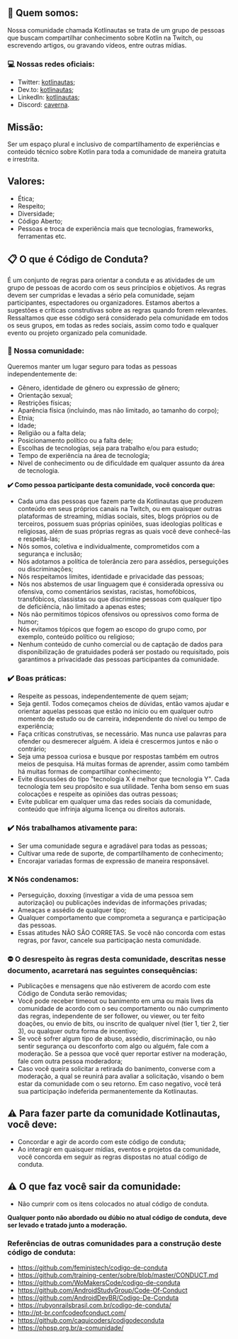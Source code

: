 ## :rocket: Quem somos:
Nossa comunidade chamada Kotlinautas se trata de um grupo de pessoas que buscam compartilhar conhecimento sobre Kotlin na Twitch, ou escrevendo artigos, ou gravando vídeos, entre outras mídias.

### :computer: Nossas redes oficiais:
* Twitter: [kotlinautas](https://twitter.com/kotlinautas);
* Dev.to: [kotlinautas](https://dev.to/kotlinautas);
* LinkedIn: [kotlinautas](https://www.linkedin.com/company/kotlinautas);
* Discord: [caverna](https://caverna.live/discord).

## Missão:
Ser um espaço plural e inclusivo de compartilhamento de experiências e conteúdo técnico sobre Kotlin para toda a comunidade de maneira gratuita e irrestrita.

## Valores:
* Ética;
* Respeito;
* Diversidade;
* Código Aberto;
* Pessoas e troca de experiência mais que tecnologias, frameworks, ferramentas etc. 

## :clipboard: O que é Código de Conduta?
É um conjunto de regras para orientar a conduta e as atividades de um grupo de pessoas de acordo com os seus princípios e objetivos. As regras devem ser cumpridas e levadas a sério pela comunidade, sejam participantes, espectadores ou organizadores. Estamos abertos a sugestões e críticas construtivas sobre as regras quando forem relevantes. Ressaltamos que esse código será considerado pela comunidade em todos os seus grupos, em todas as redes sociais, assim como todo e qualquer evento ou projeto organizado pela comunidade.

### :rocket: Nossa comunidade:
Queremos manter um lugar seguro para todas as pessoas independentemente de:
* Gênero, identidade de gênero ou expressão de gênero;
* Orientação sexual;  
* Restrições físicas;
* Aparência física (incluindo, mas não limitado, ao tamanho do corpo);
* Etnia;
* Idade;
* Religião ou a falta dela;
* Posicionamento político ou a falta dele;
* Escolhas de tecnologias, seja para trabalho e/ou para estudo;
* Tempo de experiência na área de tecnologia;
* Nível de conhecimento ou de dificuldade em qualquer assunto da área de tecnologia.

**:heavy_check_mark: Como pessoa participante desta comunidade, você concorda que:**
* Cada uma das pessoas que fazem parte da Kotlinautas que produzem conteúdo em seus próprios canais na Twitch, ou em quaisquer outras plataformas de streaming, mídias sociais, sites, blogs próprios ou de terceiros, possuem suas próprias opiniões, suas ideologias políticas e religiosas, além de suas próprias regras as quais você deve conhecê-las e respeitá-las;
* Nós somos, coletiva e individualmente, comprometidos com a segurança e inclusão;
* Nós adotamos a política de tolerância zero para assédios, perseguições ou discriminações;
* Nós respeitamos limites, identidade e privacidade das pessoas;
* Nós nos abstemos de usar linguagem que é considerada opressiva ou ofensiva, como comentários sexistas, racistas, homofóbicos, transfóbicos, classistas ou que discrimine pessoas com qualquer tipo de deficiência, não limitado a apenas estes;
* Nós não permitimos tópicos ofensivos ou opressivos como forma de humor;
* Nós evitamos tópicos que fogem ao escopo do grupo como, por exemplo, conteúdo político ou religioso;
* Nenhum conteúdo de cunho comercial ou de captação de dados para disponibilização de gratuidades poderá ser postado ou requisitado, pois garantimos a privacidade das pessoas participantes da comunidade.

### :heavy_check_mark: Boas práticas:
* Respeite as pessoas, independentemente de quem sejam;
* Seja gentil. Todos começamos cheios de dúvidas, então vamos ajudar e orientar aquelas pessoas que estão no início ou em qualquer outro momento de estudo ou de carreira, independente do nível ou tempo de experiência;
* Faça críticas construtivas, se necessário. Mas nunca use palavras para ofender ou desmerecer alguém. A ideia é crescermos juntos e não o contrário;
* Seja uma pessoa curiosa e busque por respostas também em outros meios de pesquisa. Há muitas formas de aprender, assim como também há muitas formas de compartilhar conhecimento;
* Evite discussões do tipo "tecnologia X é melhor que tecnologia Y". Cada tecnologia tem seu propósito e sua utilidade. Tenha bom senso em suas colocações e respeite as opiniões das outras pessoas;
* Evite publicar em qualquer uma das redes sociais da comunidade, conteúdo que infrinja alguma licença ou direitos autorais.

### :heavy_check_mark: Nós trabalhamos ativamente para:
* Ser uma comunidade segura e agradável para todas as pessoas;
* Cultivar uma rede de suporte, de compartilhamento de conhecimento;
* Encorajar variadas formas de expressão de maneira responsável.

### :x: Nós condenamos:
* Perseguição, doxxing (investigar a vida de uma pessoa sem autorização) ou publicações indevidas de informações privadas;
* Ameaças e assédio de qualquer tipo;
* Qualquer comportamento que comprometa a segurança e participação das pessoas.
* Essas atitudes NÃO SÃO CORRETAS. Se você não concorda com estas regras, por favor, cancele sua participação nesta comunidade.

### :no_entry: O desrespeito às regras desta comunidade, descritas nesse documento, acarretará nas seguintes consequências:
* Publicações e mensagens que não estiverem de acordo com este Código de Conduta serão removidas;
* Você pode receber timeout ou banimento em uma ou mais lives da comunidade de acordo com o seu comportamento ou não cumprimento das regras, independente de ser follower, ou viewer, ou ter feito doações, ou envio de bits, ou inscrito de qualquer nível (tier 1, tier 2, tier 3), ou qualquer outra forma de incentivo;
* Se você sofrer algum tipo de abuso, assédio, discriminação, ou não sentir segurança ou desconforto com algo ou alguém, fale com a moderação. Se a pessoa que você quer reportar estiver na moderação, fale com outra pessoa moderadora;
* Caso você queira solicitar a retirada do banimento, converse com a moderação, a qual se reunirá para avaliar a solicitação, visando o bem estar da comunidade com o seu retorno. Em caso negativo, você terá sua participação indeferida permanentemente da Kotlinautas.

## :warning: Para fazer parte da comunidade Kotlinautas, você deve:
* Concordar e agir de acordo com este código de conduta;
* Ao interagir em quaisquer mídias, eventos e projetos da comunidade, você concorda em seguir as regras dispostas no atual código de conduta.

## :warning: O que faz você sair da comunidade:
* Não cumprir com os itens colocados no atual código de conduta.

**Qualquer ponto não abordado ou dúbio no atual código de conduta, deve ser levado e tratado junto a moderação.**

### Referências de outras comunidades para a construção deste código de conduta:
* https://github.com/feministech/codigo-de-conduta
* https://github.com/training-center/sobre/blob/master/CONDUCT.md
* https://github.com/WoMakersCode/codigo-de-conduta
* https://github.com/AndroidStudyGroup/Code-Of-Conduct
* https://github.com/AndroidDevBR/Codigo-De-Conduta
* https://rubyonrailsbrasil.com.br/codigo-de-conduta/
* http://pt-br.confcodeofconduct.com/
* https://github.com/caquicoders/codigodeconduta
* https://phpsp.org.br/a-comunidade/
